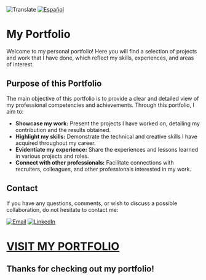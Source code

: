 ![Translate](https://img.icons8.com/?size=40&id=KniCOB9YDHbU&format=png&color=000000)
[![Español](https://img.icons8.com/?size=40&id=Qb3hI60dMM5e&format=png&color=000000)](README.md) 

# My Portfolio

Welcome to my personal portfolio! Here you will find a selection of projects and work that I have done, which reflect my skills, experiences, and areas of interest.

## Purpose of this Portfolio

The main objective of this portfolio is to provide a clear and detailed view of my professional competencies and achievements. Through this portfolio, I aim to:

- **Showcase my work:** Present the projects I have worked on, detailing my contribution and the results obtained.
- **Highlight my skills:** Demonstrate the technical and creative skills I have acquired throughout my career.
- **Evidentiate my experience:** Share the experiences and lessons learned in various projects and roles.
- **Connect with other professionals:** Facilitate connections with recruiters, colleagues, and other professionals interested in my work.

## Contact

If you have any questions, comments, or wish to discuss a possible collaboration, do not hesitate to contact me:

<a href="mailto:ulisacosta@gmail.com" target="_blank">![Email](https://img.icons8.com/?size=60&id=nQ4dZIRCI0nW&format=png&color=000000)</a>
<a href="https://www.linkedin.com/in/adolfo-ulises-martin-acosta" target="_blank">![LinkedIn](https://img.icons8.com/?size=60&id=xuvGCOXi8Wyg&format=png&color=000000)</a>

# **<a href="https://portfolioreactau.netlify.app/" target="_blank">VISIT MY PORTFOLIO</a>**

## Thanks for checking out my portfolio!